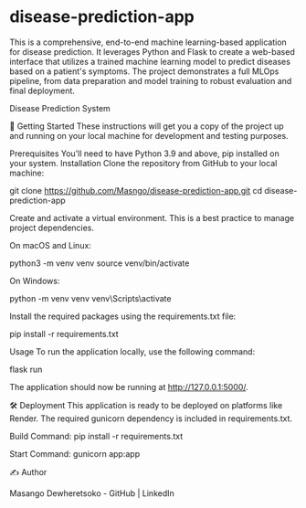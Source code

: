 # disease-prediction-app
This is a comprehensive, end-to-end machine learning-based application for disease prediction. It leverages Python and Flask to create a web-based interface that utilizes a trained machine learning model to predict diseases based on a patient's symptoms. The project demonstrates a full MLOps pipeline, from data preparation and model training to robust evaluation and final deployment.

Disease Prediction System

🚀 Getting Started
These instructions will get you a copy of the project up and running on your local machine for development and testing purposes.

Prerequisites
You'll need to have Python 3.9 and above, pip installed on your system.
Installation
Clone the repository from GitHub to your local machine:

git clone https://github.com/Masngo/disease-prediction-app.git
cd disease-prediction-app

Create and activate a virtual environment. This is a best practice to manage project dependencies.

On macOS and Linux:

python3 -m venv venv
source venv/bin/activate

On Windows:

python -m venv venv
venv\Scripts\activate


Install the required packages using the requirements.txt file:

pip install -r requirements.txt


Usage
To run the application locally, use the following command:

flask run

The application should now be running at http://127.0.0.1:5000/.

🛠️ Deployment
This application is ready to be deployed on platforms like Render. The required gunicorn dependency is included in requirements.txt.

Build Command: pip install -r requirements.txt

Start Command: gunicorn app:app

✍️ Author 

Masango Dewheretsoko - GitHub | LinkedIn
